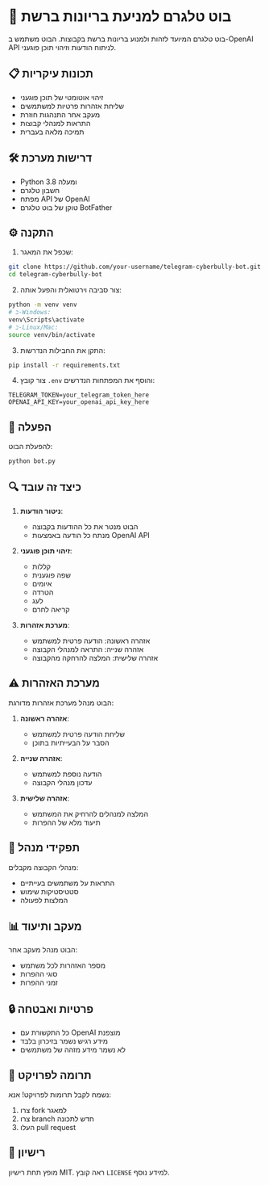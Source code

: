 # 🤖 בוט טלגרם למניעת בריונות ברשת

בוט טלגרם המיועד לזהות ולמנוע בריונות ברשת בקבוצות. הבוט משתמש ב-OpenAI API לניתוח הודעות וזיהוי תוכן פוגעני.

## 📋 תכונות עיקריות

- זיהוי אוטומטי של תוכן פוגעני
- שליחת אזהרות פרטיות למשתמשים
- מעקב אחר התנהגות חוזרת
- התראות למנהלי קבוצות
- תמיכה מלאה בעברית

## 🛠 דרישות מערכת

- Python 3.8 ומעלה
- חשבון טלגרם
- מפתח API של OpenAI
- טוקן של בוט טלגרם BotFather

## ⚙️ התקנה

1. שכפל את המאגר:
```bash
git clone https://github.com/your-username/telegram-cyberbully-bot.git
cd telegram-cyberbully-bot
```

2. צור סביבה וירטואלית והפעל אותה:
```bash
python -m venv venv
# ב-Windows:
venv\Scripts\activate
# ב-Linux/Mac:
source venv/bin/activate
```

3. התקן את החבילות הנדרשות:
```bash
pip install -r requirements.txt
```

4. צור קובץ `.env` והוסף את המפתחות הנדרשים:
```
TELEGRAM_TOKEN=your_telegram_token_here
OPENAI_API_KEY=your_openai_api_key_here
```

## 🚀 הפעלה

להפעלת הבוט:
```bash
python bot.py
```

## 🔍 כיצד זה עובד

1. **ניטור הודעות**:
   - הבוט מנטר את כל ההודעות בקבוצה
   - מנתח כל הודעה באמצעות OpenAI API

2. **זיהוי תוכן פוגעני**:
   - קללות
   - שפה פוגענית
   - איומים
   - הטרדה
   - לעג
   - קריאה לחרם

3. **מערכת אזהרות**:
   - אזהרה ראשונה: הודעה פרטית למשתמש
   - אזהרה שנייה: התראה למנהלי הקבוצה
   - אזהרה שלישית: המלצה להרחקה מהקבוצה

## ⚠️ מערכת האזהרות

הבוט מנהל מערכת אזהרות מדורגת:

1. **אזהרה ראשונה**:
   - שליחת הודעה פרטית למשתמש
   - הסבר על הבעייתיות בתוכן

2. **אזהרה שנייה**:
   - הודעה נוספת למשתמש
   - עדכון מנהלי הקבוצה

3. **אזהרה שלישית**:
   - המלצה למנהלים להרחיק את המשתמש
   - תיעוד מלא של ההפרות

## 👥 תפקידי מנהל

מנהלי הקבוצה מקבלים:
- התראות על משתמשים בעייתיים
- סטטיסטיקות שימוש
- המלצות לפעולה

## 📊 מעקב ותיעוד

הבוט מנהל מעקב אחר:
- מספר האזהרות לכל משתמש
- סוגי ההפרות
- זמני ההפרות

## 🔒 פרטיות ואבטחה

- כל התקשורת עם OpenAI מוצפנת
- מידע רגיש נשמר בזיכרון בלבד
- לא נשמר מידע מזהה של משתמשים

## 🤝 תרומה לפרויקט

נשמח לקבל תרומות לפרויקט! אנא:
1. צרו fork למאגר
2. צרו branch חדש לתכונה
3. העלו pull request

## 📄 רישיון

מופץ תחת רישיון MIT. ראה קובץ `LICENSE` למידע נוסף.
